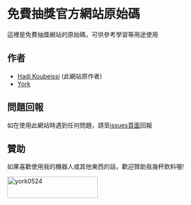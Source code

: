 # 免費抽獎官方網站原始碼

這裡是免費抽獎網站的原始碼，可供參考學習等用途使用
## 作者

- [Hadi Koubeissi](https://github.com/Hadi-koubeissi/) (此網站原作者)
- [York](https://github.com/york9675/)
## 問題回報

如在使用此網站時遇到任何問題，請至[issues頁面](https://github.com/york9675/website/issues)回報
## 贊助

如果喜歡使用我的機器人或其他東西的話，歡迎贊助我幾杯飲料喔!
<p><a href="https://www.buymeacoffee.com/york0524"> <img align="left" src="https://cdn.buymeacoffee.com/buttons/v2/default-yellow.png" height="50" width="210" alt="york0524" /></a></p><br><br>
